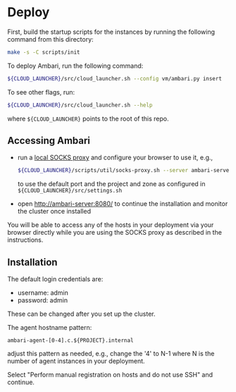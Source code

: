 Deploy
======

First, build the startup scripts for the instances by running the following
command from this directory:

```bash
make -s -C scripts/init
```

To deploy Ambari, run the following command:

```bash
${CLOUD_LAUNCHER}/src/cloud_launcher.sh --config vm/ambari.py insert
```

To see other flags, run:

```bash
${CLOUD_LAUNCHER}/src/cloud_launcher.sh --help
```

where `${CLOUD_LAUNCHER}` points to the root of this repo.

Accessing Ambari
----------------

* run a [local SOCKS proxy](../../../../scripts/util/socks-proxy.md) and configure
  your browser to use it, e.g.,

  ```bash
  ${CLOUD_LAUNCHER}/scripts/util/socks-proxy.sh --server ambari-server
  ```

  to use the default port and the project and zone as configured in
  `${CLOUD_LAUNCHER}/src/settings.sh`

* open [http://ambari-server:8080/](http://ambari-server:8080) to continue the
  installation and monitor the cluster once installed

You will be able to access any of the hosts in your deployment via your browser
directly while you are using the SOCKS proxy as described in the instructions.

Installation
------------

The default login credentials are:

* username: admin
* password: admin

These can be changed after you set up the cluster.

The agent hostname pattern:

```
ambari-agent-[0-4].c.${PROJECT}.internal
```

adjust this pattern as needed, e.g., change the '4' to N-1 where N is the number
of agent instances in your deployment.

Select "Perform manual registration on hosts and do not use SSH" and continue.
